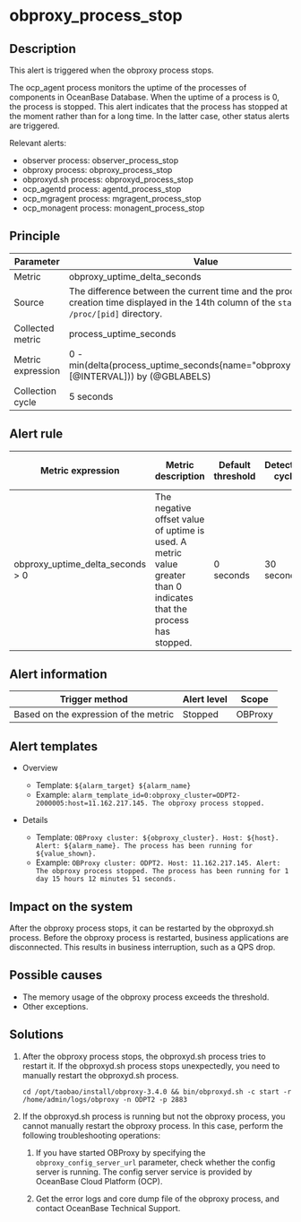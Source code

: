 # obproxy_process_stop

## Description

This alert is triggered when the obproxy process stops. 

The ocp_agent process monitors the uptime of the processes of components in OceanBase Database. When the uptime of a process is 0, the process is stopped. This alert indicates that the process has stopped at the moment rather than for a long time. In the latter case, other status alerts are triggered. 

Relevant alerts:

* observer process: observer_process_stop
* obproxy process: obproxy_process_stop
* obproxyd.sh process: obproxyd_process_stop
* ocp_agentd process: agentd_process_stop
* ocp_mgragent process: mgragent_process_stop
* ocp_monagent process: monagent_process_stop

## Principle

| Parameter | Value |
|--------|---------------------------------|
| Metric | obproxy_uptime_delta_seconds |
| Source | The difference between the current time and the process creation time displayed in the 14th column of the `stat` file in the `/proc/[pid]` directory.   |
| Collected metric | process_uptime_seconds |
| Metric expression | 0 - min(delta(process_uptime_seconds{name="obproxy",@LABELS}[@INTERVAL])) by (@GBLABELS) |
| Collection cycle | 5 seconds |

## Alert rule

| Metric expression | Metric description | Default threshold | Detection cycle | Time before clearance |
|------|------|------|------|------|
| obproxy_uptime_delta_seconds > 0 | The negative offset value of uptime is used. A metric value greater than 0 indicates that the process has stopped.  | 0 seconds | 30 seconds | 5 minutes |

## Alert information

| Trigger method | Alert level | Scope |
|------|------|------|
| Based on the expression of the metric | Stopped | OBProxy |

## Alert templates

* Overview

   * Template: `${alarm_target} ${alarm_name}`
   * Example: `alarm_template_id=0:obproxy_cluster=ODPT2-2000005:host=11.162.217.145. The obproxy process stopped.`

* Details

   * Template: `OBProxy cluster: ${obproxy_cluster}. Host: ${host}. Alert: ${alarm_name}. The process has been running for ${value_shown}.` 
   * Example: `OBProxy cluster: ODPT2. Host: 11.162.217.145. Alert: The obproxy process stopped. The process has been running for 1 day 15 hours 12 minutes 51 seconds.` 

## Impact on the system

After the obproxy process stops, it can be restarted by the obproxyd.sh process. Before the obproxy process is restarted, business applications are disconnected. This results in business interruption, such as a QPS drop. 

## Possible causes

* The memory usage of the obproxy process exceeds the threshold.
* Other exceptions.

## Solutions

1. After the obproxy process stops, the obproxyd.sh process tries to restart it. If the obproxyd.sh process stops unexpectedly, you need to manually restart the obproxyd.sh process.

   ```shell
   cd /opt/taobao/install/obproxy-3.4.0 && bin/obproxyd.sh -c start -r /home/admin/logs/obproxy -n ODPT2 -p 2883
   ```

2. If the obproxyd.sh process is running but not the obproxy process, you cannot manually restart the obproxy process. In this case, perform the following troubleshooting operations:

   1. If you have started OBProxy by specifying the `obproxy_config_server_url` parameter, check whether the config server is running. The config server service is provided by OceanBase Cloud Platform (OCP). 

   2. Get the error logs and core dump file of the obproxy process, and contact OceanBase Technical Support. 
